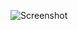 ![Screenshot](https://raw.githubusercontent.com/Cryakl/Ultimate-RAT-Collection/refs/heads/main/WorminsRat/Wormins%20RAT%200.8/Screenshot.png)
